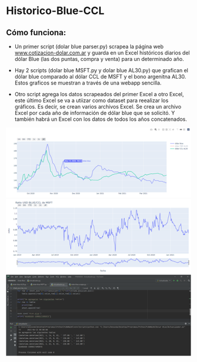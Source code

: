 # Historico-Blue-CCL
## Cómo funciona:

+ Un primer script (dolar blue parser.py) scrapea la página web www.cotizacion-dolar.com.ar y guarda en un Excel históricos diarios del dólar Blue (las dos puntas, compra y venta) para un determinado año.

+ Hay 2 scripts (dolar blue MSFT.py y dolar blue AL30.py) que grafican el dólar blue comparado al dólar CCL de MSFT y el bono argenitna AL30. Estos graficos se muestran a través de una webapp sencilla.

+ Otro script agrega los datos scrapeados del primer Excel a otro Excel, este último Excel se va a utiizar como dataset para reealizar los gráficos. Es decir, se crean varios archivos Excel. Se crea un archivo Excel por cada año de información de dólar blue que se solicitó. Y también habrá un Excel con los datos de todos los años concatenados.

![](blue%20AL30.png)
![](blue%20msft.png)
![](Foto%20actualizador.png)


